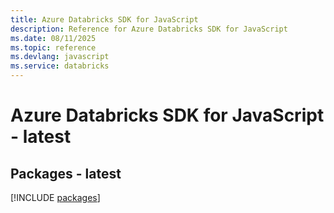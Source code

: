 ```yaml
---
title: Azure Databricks SDK for JavaScript
description: Reference for Azure Databricks SDK for JavaScript
ms.date: 08/11/2025
ms.topic: reference
ms.devlang: javascript
ms.service: databricks
---
```

# Azure Databricks SDK for JavaScript - latest
## Packages - latest
[!INCLUDE [packages](databricks-index.md)]